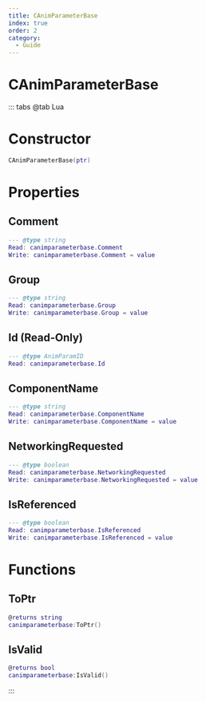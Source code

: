 ```yaml
---
title: CAnimParameterBase
index: true
order: 2
category:
  - Guide
---
```


# CAnimParameterBase

::: tabs
@tab Lua
# Constructor
```lua
CAnimParameterBase(ptr)
```
# Properties
## Comment 
```lua
--- @type string
Read: canimparameterbase.Comment
Write: canimparameterbase.Comment = value
```
## Group 
```lua
--- @type string
Read: canimparameterbase.Group
Write: canimparameterbase.Group = value
```
## Id (Read-Only)
```lua
--- @type AnimParamID
Read: canimparameterbase.Id
```
## ComponentName 
```lua
--- @type string
Read: canimparameterbase.ComponentName
Write: canimparameterbase.ComponentName = value
```
## NetworkingRequested 
```lua
--- @type boolean
Read: canimparameterbase.NetworkingRequested
Write: canimparameterbase.NetworkingRequested = value
```
## IsReferenced 
```lua
--- @type boolean
Read: canimparameterbase.IsReferenced
Write: canimparameterbase.IsReferenced = value
```
# Functions
## ToPtr
```lua
@returns string
canimparameterbase:ToPtr()
```
## IsValid
```lua
@returns bool
canimparameterbase:IsValid()
```

:::